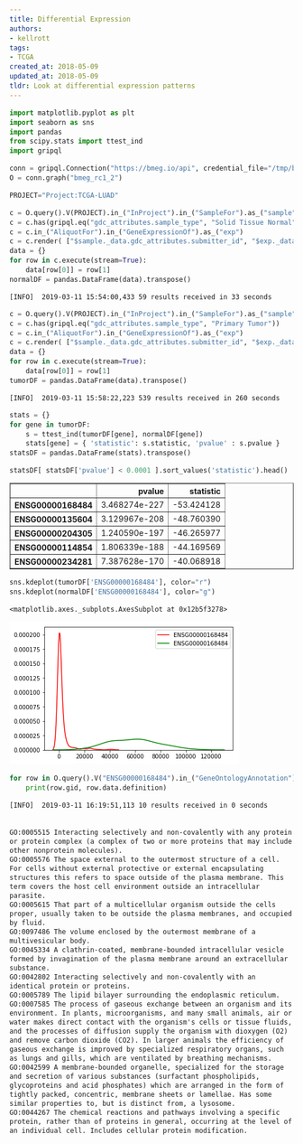```yaml
---
title: Differential Expression
authors:
- kellrott
tags:
- TCGA
created_at: 2018-05-09
updated_at: 2018-05-09
tldr: Look at differential expression patterns
---
```


```python
import matplotlib.pyplot as plt
import seaborn as sns
import pandas
from scipy.stats import ttest_ind
import gripql
```


```python
conn = gripql.Connection("https://bmeg.io/api", credential_file="/tmp/bmeg_credentials.json")
O = conn.graph("bmeg_rc1_2")
```


```python
PROJECT="Project:TCGA-LUAD"
```


```python
c = O.query().V(PROJECT).in_("InProject").in_("SampleFor").as_("sample")
c = c.has(gripql.eq("gdc_attributes.sample_type", "Solid Tissue Normal"))
c = c.in_("AliquotFor").in_("GeneExpressionOf").as_("exp")
c = c.render( ["$sample._data.gdc_attributes.submitter_id", "$exp._data.values"])
data = {}
for row in c.execute(stream=True):
    data[row[0]] = row[1]
normalDF = pandas.DataFrame(data).transpose()
```

    [INFO]	2019-03-11 15:54:00,433	59 results received in 33 seconds



```python
c = O.query().V(PROJECT).in_("InProject").in_("SampleFor").as_("sample")
c = c.has(gripql.eq("gdc_attributes.sample_type", "Primary Tumor"))
c = c.in_("AliquotFor").in_("GeneExpressionOf").as_("exp")
c = c.render( ["$sample._data.gdc_attributes.submitter_id", "$exp._data.values"])
data = {}
for row in c.execute(stream=True):
    data[row[0]] = row[1]
tumorDF = pandas.DataFrame(data).transpose()
```

    [INFO]	2019-03-11 15:58:22,223	539 results received in 260 seconds



```python
stats = {}
for gene in tumorDF:
    s = ttest_ind(tumorDF[gene], normalDF[gene])
    stats[gene] = { 'statistic': s.statistic, 'pvalue' : s.pvalue }
statsDF = pandas.DataFrame(stats).transpose()
```


```python
statsDF[ statsDF['pvalue'] < 0.0001 ].sort_values('statistic').head()
```




<div>
<style scoped>
    .dataframe tbody tr th:only-of-type {
        vertical-align: middle;
    }

    .dataframe tbody tr th {
        vertical-align: top;
    }

    .dataframe thead th {
        text-align: right;
    }
</style>
<table border="1" class="dataframe">
  <thead>
    <tr style="text-align: right;">
      <th></th>
      <th>pvalue</th>
      <th>statistic</th>
    </tr>
  </thead>
  <tbody>
    <tr>
      <th>ENSG00000168484</th>
      <td>3.468274e-227</td>
      <td>-53.424128</td>
    </tr>
    <tr>
      <th>ENSG00000135604</th>
      <td>3.129967e-208</td>
      <td>-48.760390</td>
    </tr>
    <tr>
      <th>ENSG00000204305</th>
      <td>1.240590e-197</td>
      <td>-46.265977</td>
    </tr>
    <tr>
      <th>ENSG00000114854</th>
      <td>1.806339e-188</td>
      <td>-44.169569</td>
    </tr>
    <tr>
      <th>ENSG00000234281</th>
      <td>7.387628e-170</td>
      <td>-40.068918</td>
    </tr>
  </tbody>
</table>
</div>




```python
sns.kdeplot(tumorDF['ENSG00000168484'], color="r")
sns.kdeplot(normalDF['ENSG00000168484'], color="g")
```




    <matplotlib.axes._subplots.AxesSubplot at 0x12b5f3278>




![png](ExpressionDifference_files/ExpressionDifference_8_1.png)



```python
for row in O.query().V("ENSG00000168484").in_("GeneOntologyAnnotation"):
    print(row.gid, row.data.definition)
```

    [INFO]	2019-03-11 16:19:51,113	10 results received in 0 seconds


    GO:0005515 Interacting selectively and non-covalently with any protein or protein complex (a complex of two or more proteins that may include other nonprotein molecules).
    GO:0005576 The space external to the outermost structure of a cell. For cells without external protective or external encapsulating structures this refers to space outside of the plasma membrane. This term covers the host cell environment outside an intracellular parasite.
    GO:0005615 That part of a multicellular organism outside the cells proper, usually taken to be outside the plasma membranes, and occupied by fluid.
    GO:0097486 The volume enclosed by the outermost membrane of a multivesicular body.
    GO:0045334 A clathrin-coated, membrane-bounded intracellular vesicle formed by invagination of the plasma membrane around an extracellular substance.
    GO:0042802 Interacting selectively and non-covalently with an identical protein or proteins.
    GO:0005789 The lipid bilayer surrounding the endoplasmic reticulum.
    GO:0007585 The process of gaseous exchange between an organism and its environment. In plants, microorganisms, and many small animals, air or water makes direct contact with the organism's cells or tissue fluids, and the processes of diffusion supply the organism with dioxygen (O2) and remove carbon dioxide (CO2). In larger animals the efficiency of gaseous exchange is improved by specialized respiratory organs, such as lungs and gills, which are ventilated by breathing mechanisms.
    GO:0042599 A membrane-bounded organelle, specialized for the storage and secretion of various substances (surfactant phospholipids, glycoproteins and acid phosphates) which are arranged in the form of tightly packed, concentric, membrane sheets or lamellae. Has some similar properties to, but is distinct from, a lysosome.
    GO:0044267 The chemical reactions and pathways involving a specific protein, rather than of proteins in general, occurring at the level of an individual cell. Includes cellular protein modification.



```python

```
